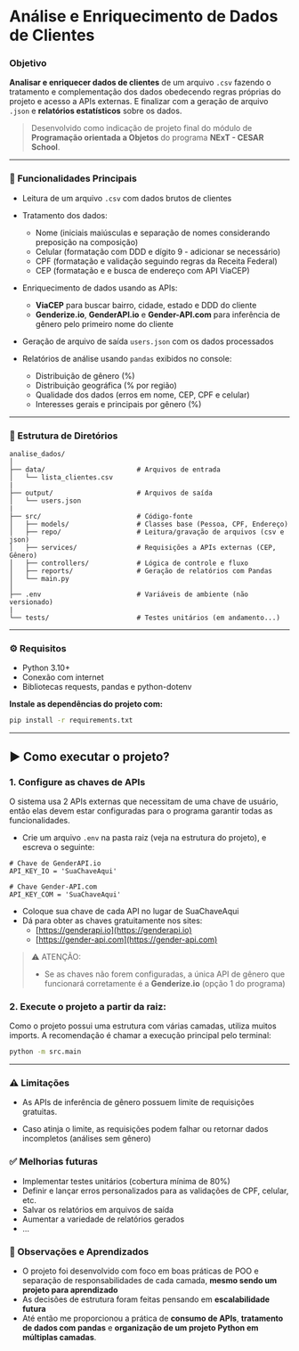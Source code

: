 # Análise e Enriquecimento de Dados de Clientes

### Objetivo
**Analisar e enriquecer dados de clientes** de um arquivo `.csv` fazendo o tratamento e complementação dos dados obedecendo regras próprias do projeto e acesso a APIs externas. E finalizar com a geração de arquivo `.json` e **relatórios estatísticos** sobre os dados.
> Desenvolvido como indicação de projeto final do módulo de **Programação orientada a Objetos** do programa **NExT - CESAR School**.

---

### 🔶 Funcionalidades Principais

- Leitura de um arquivo `.csv` com dados brutos de clientes

- Tratamento dos dados:

    - Nome (iniciais maiúsculas e separação de nomes considerando preposição na composição)
    - Celular (formatação com DDD e dígito 9 - adicionar se necessário)
    - CPF (formatação e validação seguindo regras da Receita Federal)
    - CEP (formatação e e busca de endereço com API ViaCEP)

- Enriquecimento de dados usando as APIs:

    - **ViaCEP** para buscar bairro, cidade, estado e DDD do cliente
    - **Genderize.io**, **GenderAPI.io** e **Gender-API.com** para inferência de gênero pelo primeiro nome do cliente

- Geração de arquivo de saída `users.json` com os dados processados

- Relatórios de análise usando `pandas` exibidos no console:
    - Distribuição de gênero (%)
    - Distribuição geográfica (% por região)
    - Qualidade dos dados (erros em nome, CEP, CPF e celular)
    - Interesses gerais e principais por gênero (%)

---

### 📂 Estrutura de Diretórios

```
analise_dados/
│
├── data/                       # Arquivos de entrada
│   └── lista_clientes.csv      
|
├── output/                     # Arquivos de saída
│   └── users.json      
|
├── src/                        # Código-fonte
│   ├── models/                 # Classes base (Pessoa, CPF, Endereço)
│   ├── repo/                   # Leitura/gravação de arquivos (csv e json)
│   ├── services/               # Requisições a APIs externas (CEP, Gênero)
│   ├── controllers/            # Lógica de controle e fluxo
│   ├── reports/                # Geração de relatórios com Pandas
│   └── main.py                 
│
├── .env                        # Variáveis de ambiente (não versionado)
|
└── tests/                      # Testes unitários (em andamento...)
```
---


### ⚙️ Requisitos
- Python 3.10+
- Conexão com internet
- Bibliotecas requests, pandas e python-dotenv

**Instale as dependências do projeto com:**
```bash
pip install -r requirements.txt
```

---

## ▶️ Como executar o projeto?

### 1. **Configure as chaves de APIs**

O sistema usa 2 APIs externas que necessitam de uma chave de usuário, então elas devem estar configuradas para o programa garantir todas as funcionalidades.

- Crie um arquivo `.env` na pasta raiz (veja na estrutura do projeto), e escreva o seguinte:

```env
# Chave de GenderAPI.io
API_KEY_IO = 'SuaChaveAqui'

# Chave Gender-API.com
API_KEY_COM = 'SuaChaveAqui'
```

- Coloque sua chave de cada API no lugar de SuaChaveAqui
- Dá para obter as chaves gratuitamente nos sites:
    - [https://genderapi.io](https://genderapi.io)
    - [https://gender-api.com](https://gender-api.com)

> ⚠️ ATENÇÃO:
> - Se as chaves não forem configuradas, a única API de gênero que funcionará corretamente é a **Genderize.io** (opção 1 do programa)

### 2. **Execute o projeto a partir da raiz:**

Como o projeto possui uma estrutura com várias camadas, utiliza muitos imports. A recomendação é chamar a execução principal pelo terminal:

```bash
python -m src.main
```
---

### ⚠️ Limitações

- As APIs de inferência de gênero possuem limite de requisições gratuitas.

- Caso atinja o limite, as requisições podem falhar ou retornar dados incompletos (análises sem gênero)

### ✅ Melhorias futuras

- Implementar testes unitários (cobertura mínima de 80%)
- Definir e lançar erros personalizados para as validações de CPF, celular, etc.
- Salvar os relatórios em arquivos de saída
- Aumentar a variedade de relatórios gerados
- ...



### 📌 Observações e Aprendizados
- O projeto foi desenvolvido com foco em boas práticas de POO e separação de responsabilidades de cada camada, **mesmo sendo um projeto para aprendizado**
- As decisões de estrutura foram feitas pensando em **escalabilidade futura**
- Até então me proporcionou a prática de **consumo de APIs**, **tratamento de dados com pandas** e **organização de um projeto Python em múltiplas camadas**.






